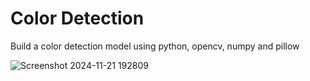 # Color Detection

Build a color detection model using python, opencv, numpy and pillow

![Screenshot 2024-11-21 192809](https://github.com/user-attachments/assets/c955cd2a-45b4-4dab-91c5-04970691c2ed)
